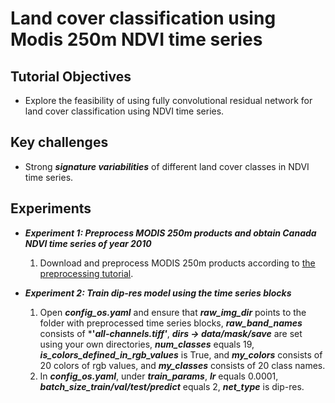 # Land cover classification using Modis 250m NDVI time series

## Tutorial Objectives

* Explore the feasibility of using fully convolutional residual network for land cover classification using NDVI time series.

## Key challenges

* Strong ***signature variabilities*** of different land cover classes in NDVI time series.

## Experiments

* ***Experiment 1: Preprocess MODIS 250m products and obtain Canada NDVI time series of year 2010***

    1. Download and preprocess MODIS 250m products according to [the preprocessing tutorial](./modis_250m_preprocessing.md).
 
* ***Experiment 2: Train dip-res model using the time series blocks***

    1. Open ***config_os.yaml*** and ensure that ***raw_img_dir*** points to the folder with preprocessed time series blocks, ***raw_band_names*** consists of ***'*all-channels.tiff'***, ***dirs -> data/mask/save*** are set using your own directories, ***num_classes*** equals 19, ***is_colors_defined_in_rgb_values*** is True, and ***my_colors*** consists of 20 colors of rgb values, and ***my_classes*** consists of 20 class names. 
    1. In ***config_os.yaml***, under ***train_params***, ***lr*** equals 0.0001, ***batch_size_train/val/test/predict*** equals 2, ***net_type*** is dip-res.  


